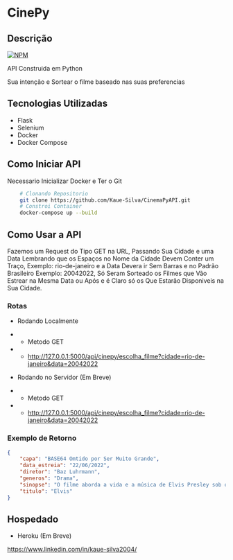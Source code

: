 # CinePy
## Descrição
[![NPM](https://img.shields.io/badge/license-GNU-green)](https://github.com/Kaue-Silva/CinePyAPI/blob/master/LICENSE)


API Construida em Python

Sua intenção e Sortear o filme baseado nas suas preferencias

## Tecnologias Utilizadas
- Flask
- Selenium
- Docker
- Docker Compose

## Como Iniciar API
Necessario Inicializar Docker e Ter o Git
``` bash
    # Clonando Repositorio
    git clone https://github.com/Kaue-Silva/CinemaPyAPI.git
    # Constroi Container
    docker-compose up --build
```

## Como Usar a API
Fazemos um Request do Tipo GET na URL,
Passando Sua Cidade e uma Data 
Lembrando que os Espaços no Nome da Cidade Devem Conter um Traço, Exemplo: rio-de-janeiro e 
a Data Devera ir Sem Barras e no Padrão Brasileiro Exemplo: 20042022,
Só Seram Sorteado os Filmes que Vão Estrear na Mesma Data ou Após
e é Claro só os Que Estarão Disponiveis na Sua Cidade.

### Rotas
- Rodando Localmente
- - Metodo GET
- - http://127.0.0.1:5000/api/cinepy/escolha_filme?cidade=rio-de-janeiro&data=20042022

- Rodando no Servidor (Em Breve)
- - Metodo GET
- - http://127.0.0.1:5000/api/cinepy/escolha_filme?cidade=rio-de-janeiro&data=20042022

### Exemplo de Retorno
``` JSON
{
    "capa": "BASE64 Omtido por Ser Muito Grande",
    "data_estreia": "22/06/2022",
    "diretor": "Baz Luhrmann",
    "generos": "Drama",
    "sinopse": "O filme aborda a vida e a música de Elvis Presley sob o prisma da sua tumultuada relação com seu empresário enigmático, o coronel Tom Parker. A história mergulha na complexa dinâmica entre Presley e Parker, que se estendeu por mais de 20 anos, desde a ascensão de Presley à fama até seu estrelato sem precedentes, tendo como pano de fundo a evolução da paisagem cultural e a perda da inocência na América. No centro dessa jornada está uma das pessoas mais importantes e influentes na vida de Elvis, Priscilla Presley",
    "titulo": "Elvis"
}
```



## Hospedado
- Heroku (Em Breve)

https://www.linkedin.com/in/kaue-silva2004/

